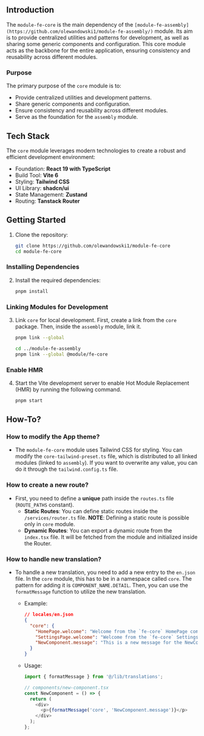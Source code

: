 ## Introduction

The `module-fe-core` is the main dependency of the `[module-fe-assembly](https://github.com/olewandowski1/module-fe-assembly/)` module. Its aim is to provide centralized utilities and patterns for development, as well as sharing some generic components and configuration. This core module acts as the backbone for the entire application, ensuring consistency and reusability across different modules.

### Purpose

The primary purpose of the `core` module is to:

- Provide centralized utilities and development patterns.
- Share generic components and configuration.
- Ensure consistency and reusability across different modules.
- Serve as the foundation for the `assembly` module.

## Tech Stack

The `core` module leverages modern technologies to create a robust and efficient development environment:

- Foundation: **React 19 with TypeScript**
- Build Tool: **Vite 6**
- Styling: **Tailwind CSS**
- UI Library: **shadcn/ui**
- State Management: **Zustand**
- Routing: **Tanstack Router**

## Getting Started

1. Clone the repository:
   ```bash
   git clone https://github.com/olewandowski1/module-fe-core
   cd module-fe-core
   ```

### Installing Dependencies

2. Install the required dependencies:
   ```bash
   pnpm install
   ```

### Linking Modules for Development

3. Link `core` for local development. First, create a link from the `core` package. Then, inside the `assembly` module, link it.

   ```bash
   pnpm link --global

   cd ../module-fe-assembly
   pnpm link --global @module/fe-core
   ```

### Enable HMR

4. Start the Vite development server to enable Hot Module Replacement (HMR) by running the following command.

   ```bash
   pnpm start
   ```

## How-To?

### How to modify the App theme?

- The `module-fe-core` module uses Tailwind CSS for styling. You can modify the `core-tailwind-preset.ts` file, which is distributed to all linked modules (linked to `assembly`). If you want to overwrite any value, you can do it through the `tailwind.config.ts` file.

### How to create a new route?

- First, you need to define a **unique** path inside the `routes.ts` file (`ROUTE_PATHS` constant).
  - **Static Routes**: You can define static routes inside the `/services/router.ts` file. **NOTE**: Defining a static route is possible only in `core` module.
  - **Dynamic Routes**: You can export a dynamic route from the `index.tsx` file. It will be fetched from the module and initialized inside the Router.

### How to handle new translation?

- To handle a new translation, you need to add a new entry to the `en.json` file. In the `core` module, this has to be in a namespace called `core`. The pattern for adding it is `COMPONENT_NAME.DETAIL`. Then, you can use the `formatMessage` function to utilize the new translation.

  - Example:
    ```json
    // locales/en.json
    {
      "core": {
        "HomePage.welcome": "Welcome from the `fe-core` HomePage component.",
        "SettingsPage.welcome": "Welcome from the `fe-core` SettingsPage component.",
        "NewComponent.message": "This is a new message for the NewComponent."
      }
    }
    ```
  - Usage:

    ```typescript
    import { formatMessage } from '@/lib/translations';

    // components/new-component.tsx
    const NewComponent = () => {
      return (
        <div>
          <p>{formatMessage('core', 'NewComponent.message')}</p>
        </div>
      );
    };
    ```
